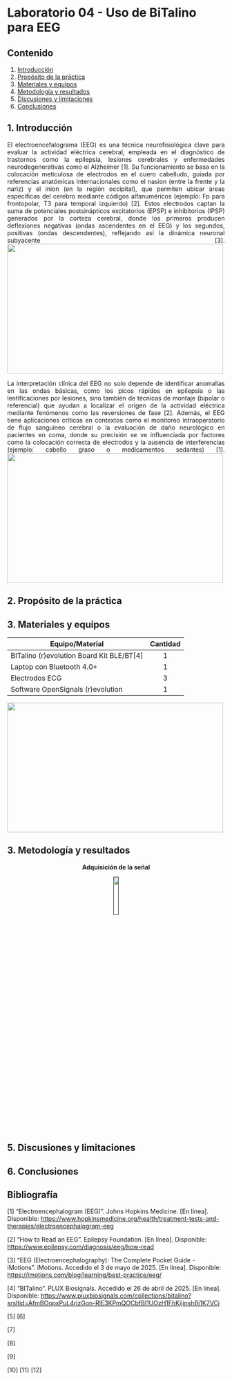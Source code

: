 # Laboratorio 04 - Uso de BiTalino para EEG
## Contenido
1. [Introducción](#id1)
2. [Propósito de la práctica](#id2)
3. [Materiales y equipos](#id3)
4. [Metodología y resultados](#id4)
5. [Discusiones y limitaciones](#id5)
6. [Conclusiones](#id6)

## 1. Introducción <a name="id1"></a>
<p style="text-align: justify;">     
El electroencefalograma (EEG) es una técnica neurofisiológica clave para evaluar la actividad eléctrica cerebral, empleada en el diagnóstico de trastornos como la epilepsia, lesiones cerebrales y enfermedades neurodegenerativas como el Alzheimer [1]. Su funcionamiento se basa en la colocación meticulosa de electrodos en el cuero cabelludo, guiada por referencias anatómicas internacionales como el nasion (entre la frente y la nariz) y el inion (en la región occipital), que permiten ubicar áreas específicas del cerebro mediante códigos alfanuméricos (ejemplo: Fp para frontopolar, T3 para temporal izquierdo) [2]. Estos electrodos captan la suma de potenciales postsinápticos excitatorios (EPSP) e inhibitorios (IPSP) generados por la corteza cerebral, donde los primeros producen deflexiones negativas (ondas ascendentes en el EEG) y los segundos, positivas (ondas descendentes), reflejando así la dinámica neuronal subyacente [3].
  <img src="https://socialsci.libretexts.org/@api/deki/files/94056/2-small_Electrode_Locations.png" width="500" height="300"/>  
<p style="text-align: justify;">  
La interpretación clínica del EEG no solo depende de identificar anomalías en las ondas básicas, como los picos rápidos en epilepsia o las lentificaciones por lesiones, sino también de técnicas de montaje (bipolar o referencial) que ayudan a localizar el origen de la actividad eléctrica mediante fenómenos como las reversiones de fase [2]. Además, el EEG tiene aplicaciones críticas en contextos como el monitoreo intraoperatorio de flujo sanguíneo cerebral o la evaluación de daño neurológico en pacientes en coma, donde su precisión se ve influenciada por factores como la colocación correcta de electrodos y la ausencia de interferencias (ejemplo: cabello graso o medicamentos sedantes) [1].
  <img src="https://img.freepik.com/fotos-premium/colocacion-electrodos-eeg-paciente-registro-eeg-electroencefalograma-eeg_116317-17035.jpg" width="500" height="300"/>


</p>

## 2. Propósito de la práctica <a name="id2"></a>
<p style="text-align: justify;">   

</p>

## 3. Materiales y equipos <a name="id3"></a>
| Equipo/Material     |Cantidad   |
|-----------   |:------------:
|BITalino (r)evolution Board Kit BLE/BT[4]  | 1          |
|Laptop con Bluetooth 4.0+           | 1          |
|Electrodos ECG   | 3          |
|Software OpenSignals (r)evolution | 1          |


<img src="https://www.pluxbiosignals.com/cdn/shop/products/BITalino-Board.1.jpg" width="500" height="300"/>

## 3. Metodología y resultados <a name="id4"></a>



<p align="center"><strong>Adquisición de la señal</strong></p>

<p align="center">
  <a href="" target="_blank">
    <img src="" width="15%">
  </a>
</p>



## 5. Discusiones y limitaciones <a name="id5"></a>




## 6. Conclusiones <a name="id6"></a>








## Bibliografía
[1] “Electroencephalogram (EEG)”. Johns Hopkins Medicine. [En línea]. Disponible: https://www.hopkinsmedicine.org/health/treatment-tests-and-therapies/electroencephalogram-eeg

[2] “How to Read an EEG”. Epilepsy Foundation. [En línea]. Disponible: https://www.epilepsy.com/diagnosis/eeg/how-read

[3] “EEG (Electroencephalography): The Complete Pocket Guide - iMotions”. iMotions. Accedido el 3 de mayo de 2025. [En línea]. Disponible: https://imotions.com/blog/learning/best-practice/eeg/ 

[4] “BITalino”. PLUX Biosignals. Accedido el 26 de abril de 2025. [En línea]. Disponible: https://www.pluxbiosignals.com/collections/bitalino?srsltid=AfmBOopxPuL4rizGon-RlE3KPmQOCbfBI1UOzH1FhKijinshBj1K7VCj

[5] 
[6] 

[7] 

[8] 

[9] 

[10] 
[11} 
[12] 
